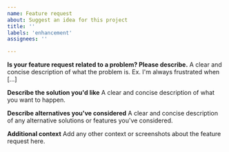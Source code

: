 ```yaml
---
name: Feature request
about: Suggest an idea for this project
title: ''
labels: 'enhancement'
assignees: ''

---
```

<!--
 #
 # Copyright (C) 2004-2024 The Cacti Group
 #
-->

**Is your feature request related to a problem? Please describe.**
A clear and concise description of what the problem is. Ex. I'm always frustrated when [...]

**Describe the solution you'd like**
A clear and concise description of what you want to happen.

**Describe alternatives you've considered**
A clear and concise description of any alternative solutions or features you've considered.

**Additional context**
Add any other context or screenshots about the feature request here.
